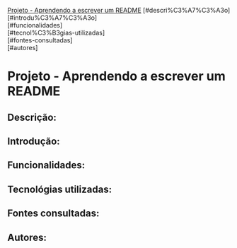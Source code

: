 [Projeto - Aprendendo a escrever um README](#projeto---aprendendo-a-escrever-um-readme)
[#descri%C3%A7%C3%A3o]  
[#introdu%C3%A7%C3%A3o]  
[#funcionalidades]  
[#tecnol%C3%B3gias-utilizadas]  
[#fontes-consultadas]  
[#autores]  
# Projeto - Aprendendo a escrever um README 

## Descrição:

## Introdução:

## Funcionalidades:

## Tecnológias utilizadas:

## Fontes consultadas:

## Autores: